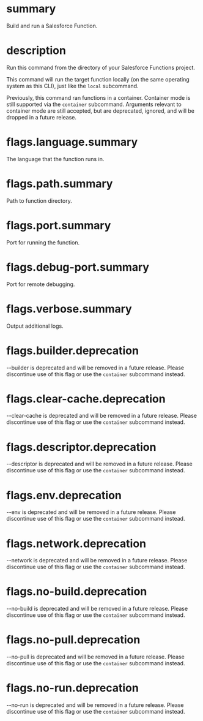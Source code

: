 # summary

Build and run a Salesforce Function.

# description

Run this command from the directory of your Salesforce Functions project.

This command will run the target function locally (on the same operating system as this CLI), just like the `local` subcommand.

Previously, this command ran functions in a container. Container mode is still supported via the `container` subcommand. Arguments relevant to container mode are still accepted, but are deprecated, ignored, and will be dropped in a future release.

# flags.language.summary

The language that the function runs in.

# flags.path.summary

Path to function directory.

# flags.port.summary

Port for running the function.

# flags.debug-port.summary

Port for remote debugging.

# flags.verbose.summary

Output additional logs.

# flags.builder.deprecation

--builder is deprecated and will be removed in a future release. Please discontinue use of this flag or use the `container` subcommand instead.

# flags.clear-cache.deprecation

--clear-cache is deprecated and will be removed in a future release. Please discontinue use of this flag or use the `container` subcommand instead.

# flags.descriptor.deprecation

--descriptor is deprecated and will be removed in a future release. Please discontinue use of this flag or use the `container` subcommand instead.

# flags.env.deprecation

--env is deprecated and will be removed in a future release. Please discontinue use of this flag or use the `container` subcommand instead.

# flags.network.deprecation

--network is deprecated and will be removed in a future release. Please discontinue use of this flag or use the `container` subcommand instead.

# flags.no-build.deprecation

--no-build is deprecated and will be removed in a future release. Please discontinue use of this flag or use the `container` subcommand instead.

# flags.no-pull.deprecation

--no-pull is deprecated and will be removed in a future release. Please discontinue use of this flag or use the `container` subcommand instead.

# flags.no-run.deprecation

--no-run is deprecated and will be removed in a future release. Please discontinue use of this flag or use the `container` subcommand instead.
